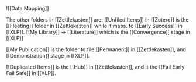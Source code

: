
![[Data Mapping]]

The other folders in [[Zettlekasten]] are:
[[Unfiled Items]] in [[Zotero]] is the [[Fleeting]] folder in [[Zettlekasten]] while it maps. to [[Early Success]] in [[XLP]].
[[My Library]] -> [[Literature]] which is the [[Convergence]] stage in [[XLP]]

[[My Publication]] is the folder to file [[Permanent]] in [[Zettlekasten]], and [[Demonstration]] stage in [[XLP]].

[[Duplicated Items]] is the [[Hub]] in [[Zettlekasten]], and it the [[Fail Early Fail Safe]] in [[XLP]].